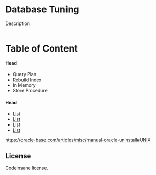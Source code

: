 # Database Tuning
Description
```bash

```

# Table of Content
#### Head
* Query Plan
* Rebuild Index
* In Memory
* Store Procedure

#### Head
* [List](Link)
* [List](Link)
* [List](Link)
* [List](Link)

https://oracle-base.com/articles/misc/manual-oracle-uninstall#UNIX

## License
Codeinsane license.